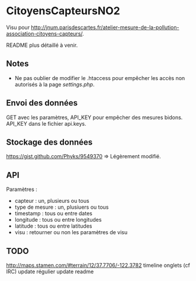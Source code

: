 CitoyensCapteursNO2
=====
Visu pour http://jnum.parisdescartes.fr/atelier-mesure-de-la-pollution-association-citoyens-capteurs/.

README plus détaillé à venir.

## Notes

* Ne pas oublier de modifier le .htaccess pour empêcher les accès non autorisés à la page _settings.php_.

## Envoi des données
GET avec les paramètres, API_KEY pour empêcher des mesures bidons.
API_KEY dans le fichier api.keys.

## Stockage des données
https://gist.github.com/Phyks/9549370 => Légèrement modifié.

## API
Paramètres :
* capteur : un, plusieurs ou tous
* type de mesure : un, plusiuers ou tous
* timestamp : tous ou entre dates
* longitude : tous ou entre longitudes
* latitude : tous ou entre latitudes
* visu : retourner ou non les paramètres de visu

## TODO
http://maps.stamen.com/#terrain/12/37.7706/-122.3782
timeline
onglets (cf IRC)
update régulier
update readme
